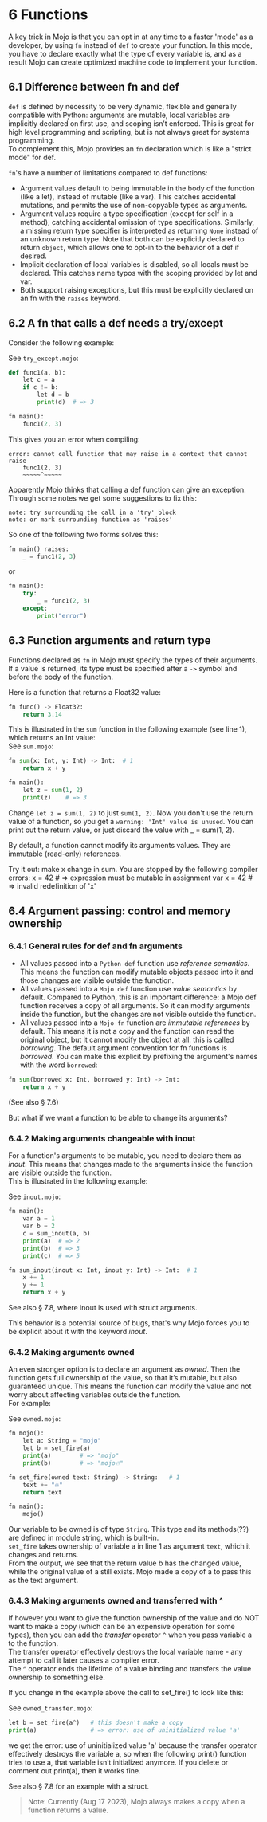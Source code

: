 # 6 Functions

A key trick in Mojo is that you can opt in at any time to a faster 'mode' as a developer, by using `fn` instead of `def` to create your function. In this mode, you have to declare exactly what the type of every variable is, and as a result Mojo can create optimized machine code to implement your function.

## 6.1 Difference between fn and def
`def` is defined by necessity to be very dynamic, flexible and generally compatible with Python: arguments are mutable, local variables are implicitly declared on first use, and scoping isn’t enforced. This is great for high level programming and scripting, but is not always great for systems programming.  
To complement this, Mojo provides an `fn` declaration which is like a "strict mode" for def.

`fn`'s have a number of limitations compared to def functions:
* Argument values default to being immutable in the body of the function (like a let), instead of mutable (like a var). This catches accidental mutations, and permits the use of non-copyable types as arguments.
* Argument values require a type specification (except for self in a method), catching accidental omission of type specifications. Similarly, a missing return type specifier is interpreted as returning `None` instead of an unknown return type. Note that both can be explicitly declared to return `object`, which allows one to opt-in to the behavior of a def if desired.
* Implicit declaration of local variables is disabled, so all locals must be declared. This catches name typos with the scoping provided by let and var.
* Both support raising exceptions, but this must be explicitly declared on an fn with the `raises` keyword.

## 6.2  A fn that calls a def needs a try/except
Consider the following example: 

See `try_except.mojo`:
```py
def func1(a, b):
    let c = a
    if c != b:
        let d = b
        print(d)  # => 3

fn main():
    func1(2, 3)
```

This gives you an error when compiling: 
```
error: cannot call function that may raise in a context that cannot raise
    func1(2, 3)
    ~~~~~^~~~~~
```

Apparently Mojo thinks that calling a def function can give an exception. Through some notes we get some suggestions to fix this:  
```
note: try surrounding the call in a 'try' block
note: or mark surrounding function as 'raises'
```

So one of the following two forms solves this:
```py
fn main() raises:
    _ = func1(2, 3)
```

or

```py
fn main():
    try:
        _ = func1(2, 3)
    except:  
        print("error")
```

## 6.3 Function arguments and return type
Functions declared as `fn` in Mojo must specify the types of their arguments. If a value is returned, its type must be specified after a `->` symbol and before the body of the function.

Here is a function that returns a Float32 value:
```py
fn func() -> Float32:     
    return 3.14
```

This is illustrated in the `sum` function in the following example (see line 1), which returns an Int value:  
See `sum.mojo`:
```py
fn sum(x: Int, y: Int) -> Int:  # 1
    return x + y

fn main():
    let z = sum(1, 2)
    print(z)    # => 3
```

Change `let z = sum(1, 2)` to just `sum(1, 2)`. Now you don't use the return value of a function, so you get a  `warning: 'Int' value is unused`.
You can print out the return value, or just discard the value with _ = sum(1, 2).

By default, a function cannot modify its arguments values. They are immutable (read-only) references. 

Try it out: make x change in sum.
You are stopped by the following compiler errors:
    x = 42        # => expression must be mutable in assignment
    var x = 42    # => invalid redefinition of 'x'


## 6.4 Argument passing: control and memory ownership

### 6.4.1 General rules for def and fn arguments
* All values passed into a `Python def` function use *reference semantics*. This means the function can modify mutable objects passed into it and those changes are visible outside the function. 
* All values passed into a `Mojo def` function use *value semantics* by default. Compared to Python, this is an important difference: a Mojo def function receives a copy of all arguments. So it can modify arguments inside the function, but the changes are not visible outside the function.
* All values passed into a `Mojo fn` function are *immutable references* by default. This means it is not a copy and the function can read the original object, but it cannot modify the object at all: this is called *borrowing*.
The default argument convention for fn functions is *borrowed*. You can make this explicit by prefixing the argument's names with the word `borrowed`:  

```py
fn sum(borrowed x: Int, borrowed y: Int) -> Int:  
    return x + y
```
(See also § 7.6)

But what if we want a function to be able to change its arguments?

### 6.4.2 Making arguments changeable with inout 
For a function's arguments to be mutable, you need to declare them as *inout*. This means that changes made to the arguments inside the function are visible outside the function.  
This is illustrated in the following example:  

See `inout.mojo`:
```py
fn main():
    var a = 1
    var b = 2
    c = sum_inout(a, b)
    print(a)  # => 2
    print(b)  # => 3
    print(c)  # => 5  

fn sum_inout(inout x: Int, inout y: Int) -> Int:  # 1
    x += 1
    y += 1
    return x + y
```

See also § 7.8, where inout is used with struct arguments.

This behavior is a potential source of bugs, that's why Mojo forces you to be explicit about it with the keyword *inout*.

### 6.4.2 Making arguments owned
An even stronger option is to declare an argument as *owned*. Then the function gets full ownership of the value, so that it’s mutable, but also guaranteed unique. This means the function can modify the value and not worry about affecting variables outside the function.  
For example:  

See `owned.mojo`:
```py
fn mojo():
    let a: String = "mojo"
    let b = set_fire(a)
    print(a)        # => "mojo"
    print(b)        # => "mojo🔥"

fn set_fire(owned text: String) -> String:   # 1
    text += "🔥"
    return text

fn main():
    mojo()
```

Our variable to be owned is of type `String`. This type and its methods(??) are defined in module string, which is built-in.   
`set_fire` takes ownership of variable a in line 1 as argument `text`, which it changes and returns.  
From the output, we see that the return value b has the changed value, while the original value of a still exists. Mojo made a copy of a to pass this as the text argument.


### 6.4.3 Making arguments owned and transferred with ^
If however you want to give the function ownership of the value and do NOT want to make a copy (which can be an expensive operation for some types), then you can add the *transfer* operator `^` when you pass variable a to the function.  
The transfer operator effectively destroys the local variable name - any attempt to call it later causes a compiler error.  
The ^ operator ends the lifetime of a value binding and transfers the value ownership to something else.

If you change in the example above the call to set_fire() to look like this:

See `owned_transfer.mojo`:
```py
let b = set_fire(a^)   # this doesn't make a copy
print(a)               # => error: use of uninitialized value 'a'
```

we get the error: use of uninitialized value 'a'
because the transfer operator effectively destroys the variable a, so when the following print() function tries to use a, that variable isn’t initialized anymore.
If you delete or comment out print(a), then it works fine.

See also § 7.8 for an example with a struct.

>Note: Currently (Aug 17 2023), Mojo always makes a copy when a function returns a value.

